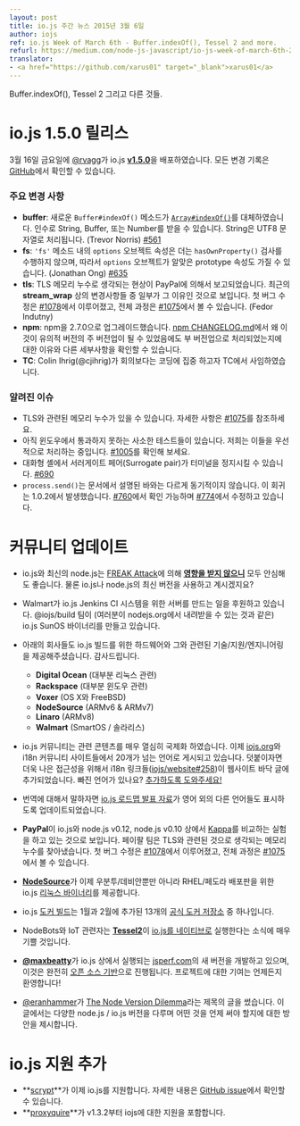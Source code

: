 ```yaml
---
layout: post
title: io.js 주간 뉴스 2015년 3월 6일
author: iojs
ref: io.js Week of March 6th - Buffer.indexOf(), Tessel 2 and more.
refurl: https://medium.com/node-js-javascript/io-js-week-of-march-6th-2f9344688277
translator:
- <a href="https://github.com/xarus01" target="_blank">xarus01</a>
---
```


Buffer.indexOf(), Tessel 2 그리고 다른 것들.

<!--
# io.js 1.5.0 Release

On Friday, March 6th, [@rvagg](https://github.com/rvagg) released io.js [**v1.5.0**](https://iojs.org/dist/latest/).  The complete change log can be found [on GitHub](https://github.com/nodejs/node/blob/v1.x/CHANGELOG.md).
-->

# io.js 1.5.0 릴리스

3월 16일 금요일에 [@rvagg](https://github.com/rvagg)가 io.js [**v1.5.0**](https://iojs.org/dist/latest/)을 배포하였습니다. 모든 변경 기록은 [GitHub](https://github.com/nodejs/node/blob/v1.x/CHANGELOG.md)에서 확인할 수 있습니다.

<!--
### Notable changes

* **buffer**: New `Buffer#indexOf()` method, modelled off [`Array#indexOf()`](https://developer.mozilla.org/en-US/docs/Web/JavaScript/Reference/Global_Objects/Array/indexOf). Accepts a String, Buffer or a Number. Strings are interpreted as UTF8. (Trevor Norris) [#561](https://github.com/nodejs/node/pull/561)
* **fs**: `options` object properties in `'fs'` methods no longer perform a `hasOwnProperty()` check, thereby allowing options objects to have prototype properties that apply. (Jonathan Ong) [#635](https://github.com/nodejs/node/pull/635)
* **tls**: A likely TLS memory leak was reported by PayPal. Some of the recent changes in **stream_wrap** appear to be to blame. The initial fix is in [#1078](https://github.com/nodejs/node/pull/1078), you can track the progress toward closing the leak at [#1075](https://github.com/nodejs/node/issues/1075) (Fedor Indutny).
* **npm**: Upgrade npm to 2.7.0. See [npm CHANGELOG.md](https://github.com/npm/npm/blob/master/CHANGELOG.md#v270-2015-02-26) for details including why this is a semver-minor when it could have been semver-major.
* **TC**: Colin Ihrig (@cjihrig) resigned from the TC due to his desire to do more code and fewer meetings.
-->

### 주요 변경 사항

* **buffer**: 새로운 `Buffer#indexOf()` 메소드가 [`Array#indexOf()`](https://developer.mozilla.org/en-US/docs/Web/JavaScript/Reference/Global_Objects/Array/indexOf)를 대체하였습니다. 인수로 String, Buffer, 또는 Number를 받을 수 있습니다. String은 UTF8 문자열로 처리됩니다. (Trevor Norris) [#561](https://github.com/nodejs/node/pull/561)
* **fs**: `'fs'` 메소드 내의 `options` 오브젝트 속성은 더는 `hasOwnProperty()` 검사를 수행하지 않으며, 따라서 `options` 오브젝트가 알맞은 prototype 속성도 가질 수 있습니다. (Jonathan Ong) [#635](https://github.com/nodejs/node/pull/635)
* **tls**: TLS 메모리 누수로 생각되는 현상이 PayPal에 의해서 보고되었습니다. 최근의 **stream_wrap** 상의 변경사항들 중 일부가 그 이유인 것으로 보입니다. 첫 버그 수정은 [#1078](https://github.com/nodejs/node/pull/1078)에서 이루어졌고, 전체 과정은 [#1075](https://github.com/nodejs/node/issues/1075)에서 볼 수 있습니다. (Fedor Indutny)
* **npm**: npm을 2.7.0으로 업그레이드했습니다. [npm CHANGELOG.md](https://github.com/npm/npm/blob/master/CHANGELOG.md#v270-2015-02-26)에서 왜 이것이 유의적 버전의 주 버전업이 될 수 있었음에도 부 버전업으로 처리되었는지에 대한 이유와 다른 세부사항을 확인할 수 있습니다.
* **TC**: Colin Ihrig(@cjihrig)가 회의보다는 코딩에 집중 하고자 TC에서 사임하였습니다.

<!--
### Known issues

* Possible TLS-related memory leak, details at [#1075](https://github.com/nodejs/node/issues/1075).
* Windows still reports some minor test failures and we are continuing to address all of these as a priority. See [#1005](https://github.com/nodejs/node/issues/1005).
* Surrogate pair in REPL can freeze terminal [#690](https://github.com/nodejs/node/issues/690)
* Not possible to build io.js as a static library [#686](https://github.com/nodejs/node/issues/686)
* `process.send()` is not synchronous as the docs suggest, a regression introduced in 1.0.2, see [#760](https://github.com/nodejs/node/issues/760) and fix in [#774](https://github.com/nodejs/node/issues/774)
-->

### 알려진 이슈

* TLS와 관련된 메모리 누수가 있을 수 있습니다. 자세한 사항은 [#1075](https://github.com/nodejs/node/issues/1075)를 참조하세요.
* 아직 윈도우에서 통과하지 못하는 사소한 테스트들이 있습니다. 저희는 이들을 우선적으로 처리하는 중입니다. [#1005](https://github.com/nodejs/node/issues/1005)를 확인해 보세요.
* 대화형 셸에서 서러게이트 페어(Surrogate pair)가 터미널을 정지시킬 수 있습니다. [#690](https://github.com/nodejs/node/issues/690)
* `process.send()`는 문서에서 설명된 바와는 다르게 동기적이지 않습니다. 이 회귀는 1.0.2에서 발생했습니다. [#760](https://github.com/nodejs/node/issues/760)에서 확인 가능하며 [#774](https://github.com/nodejs/node/issues/774)에서 수정하고 있습니다.

<!--
# Community Updates

* You can relax knowing that io.js and latest node.js [**are not affected**](https://strongloop.com/strongblog/are-node-and-io-js-affected-by-the-freak-attack-openssl-vulnerability/) by the [FREAK Attack](https://freakattack.com/).  You are running io.js or the latest version of node.js, right?

* Walmart is now sponsoring a build machine for the io.js Jenkins CI system.  The @iojs/build team is working on creating io.js SunOS binaries (like you can get from nodejs.org).  A V8 fix ([iojs/io.js#1079](https://github.com/nodejs/node/pull/1079)) needs to be landed first before more progress can be made.
* We would also like to thank the following companies for contributing hardware and related technology/support/engineering for io.js builds:
  * **Digital Ocean** (mainly Linux)
  * **Rackspace** (mainly Windows)
  * **Voxer** (OS X and FreeBSD)
  * **NodeSource** (ARMv6 & ARMv7)
  * **Linaro** (ARMv8)
  * **Walmart** (SmartOS / Solaris)
* The io.js community has been hard at work on the internationalization of all of its content.  There are now over 20 active languages published on [iojs.org](http://iojs.org) and i18n community sites.  Additionally, i18n links ([iojs/website#258](https://github.com/nodejs/website/pull/258)) have been added to the website footer for easy access.  Are we missing your language?  [Help us add it!](https://github.com/nodejs/website/blob/master/TRANSLATION.md)
* Speaking of translations, the [io.js roadmap presentation](http://roadmap.iojs.org/) has been updated to link to other language versions.

* It seems that **PayPal** is running an experiment comparing [Kappa](https://www.npmjs.com/package/kappa)  on io.js vs node.js 0.12 vs node.js v0.10.  The PayPal team identified a likely TLS memory leak. Initial fix is in [#1078](https://github.com/nodejs/node/pull/1078) and progress towards closing is in [#1075](https://github.com/nodejs/node/issues/1075)

* [**NodeSource**](http://nodesource.com) is now providing io.js [Linux binary](https://nodesource.com/blog/nodejs-v012-iojs-and-the-nodesource-linux-repositories) packages for Ubuntu/Debian as well as RHEL/Fedora distributions.
* The io.js [Docker build](https://registry.hub.docker.com/u/library/iojs/) is one of thirteen new [official Docker repositories](http://blog.docker.com/2015/03/thirteen-new-official-repositories-added-in-january-and-february/) added in January and February.

* NodeBots and IoT people should be happy to hear that the just-announced [**Tessel2**](http://blog.technical.io/post/112787427217/tessel-2-new-hardware-for-the-tessel-ecosystem) runs [io.js natively](http://blog.technical.io/post/112888410737/moving-faster-with-io-js).
* [**@maxbeatty**](https://twitter.com/maxbeatty) is working on a new version of the [jsperf.com](http://jsperf.com/) backend, running on io.js and it is entirely [open source](https://github.com/jsperf/jsperf.com).  Contributions are welcome!

* [@eranhammer](https://twitter.com/eranhammer) wrote a blog post called [The Node Version Dilemma](http://hueniverse.com/2015/03/02/the-node-version-dilemma/) which discusses the various node.js / io.js versions and proposes which ones to use and when to use them.
-->

# 커뮤니티 업데이트

* io.js와 최신의 node.js는 [FREAK Attack](https://freakattack.com/)에 의해 [**영향을 받지 않으니**](https://strongloop.com/strongblog/are-node-and-io-js-affected-by-the-freak-attack-openssl-vulnerability/) 모두 안심해도 좋습니다. 물론 io.js나 node.js의 최신 버전을 사용하고 계시겠지요?
* Walmart가 io.js Jenkins CI 시스템을 위한 서버를 만드는 일을 후원하고 있습니다. @iojs/build 팀이 (여러분이 nodejs.org에서 내려받을 수 있는 것과 같은) io.js SunOS 바이너리를 만들고 있습니다.
* 아래의 회사들도 io.js 빌드를 위한 하드웨어와 그와 관련된 기술/지원/엔지니어링을 제공해주셨습니다. 감사드립니다.
  * **Digital Ocean** (대부분 리눅스 관련)
  * **Rackspace** (대부분 윈도우 관련)
  * **Voxer** (OS X와 FreeBSD)
  * **NodeSource** (ARMv6 & ARMv7)
  * **Linaro** (ARMv8)
  * **Walmart** (SmartOS / 솔라리스)
* io.js 커뮤니티는 관련 콘텐츠를 매우 열심히 국제화 하였습니다. 이제 [iojs.org](http://iojs.org)와 i18n 커뮤니티 사이트들에서 20개가 넘는 언어로 게시되고 있습니다. 덧붙이자면 더욱 나은 접근성을 위해서 i18n 링크들([iojs/website#258](https://github.com/nodejs/website/pull/258))이 웹사이트 바닥 글에 추가되었습니다. 빠진 언어가 있나요? [추가하도록 도와주세요!](https://github.com/nodejs/website/blob/master/TRANSLATION.md)
* 번역에 대해서 말하자면 [io.js 로드맵 발표 자료](http://roadmap.iojs.org/)가 영어 외의 다른 언어들도 표시하도록 업데이트되었습니다.

* **PayPal**이 io.js와 node.js v0.12, node.js v0.10 상에서 [Kappa](https://www.npmjs.com/package/kappa)를 비교하는 실험을 하고 있는 것으로 보입니다. 페이팔 팀은 TLS와 관련된 것으로 생각되는 메모리 누수를 찾아냈습니다. 첫 버그 수정은 [#1078](https://github.com/nodejs/node/pull/1078)에서 이루어졌고, 전체 과정은 [#1075](https://github.com/nodejs/node/issues/1075)에서 볼 수 있습니다.

* [**NodeSource**](http://nodesource.com)가 이제 우분투/데비안뿐만 아니라 RHEL/페도라 배포판을 위한 io.js [리눅스 바이너리](https://nodesource.com/blog/nodejs-v012-iojs-and-the-nodesource-linux-repositories)를 제공합니다.
* io.js [도커 빌드](https://registry.hub.docker.com/u/library/iojs/)는 1월과 2월에 추가된 13개의 [공식 도커 저장소](http://blog.docker.com/2015/03/thirteen-new-official-repositories-added-in-january-and-february/) 중 하나입니다.

* NodeBots와 IoT 관련자는 [**Tessel2**](http://blog.technical.io/post/112787427217/tessel-2-new-hardware-for-the-tessel-ecosystem)이 [io.js를 네이티브로](http://blog.technical.io/post/112888410737/moving-faster-with-io-js) 실행한다는 소식에 매우 기쁠 것입니다.
* [**@maxbeatty**](https://twitter.com/maxbeatty)가 io.js 상에서 실행되는 [jsperf.com](http://jsperf.com/)의 새 버전을 개발하고 있으며, 이것은 완전히 [오픈 소스 기반](https://github.com/jsperf/jsperf.com)으로 진행됩니다. 프로젝트에 대한 기여는 언제든지 환영합니다!

* [@eranhammer](https://twitter.com/eranhammer)가 [The Node Version Dilemma](http://hueniverse.com/2015/03/02/the-node-version-dilemma/)라는 제목의 글을 썼습니다. 이 글에서는 다양한 node.js / io.js 버전을 다루며 어떤 것을 언제 써야 할지에 대한 방안을 제시합니다.

<!--
# io.js Support Added

* **[scrypt](https://npmjs.com/scrypt)** now supports io.js. Learn more from this [GitHub issue](https://github.com/barrysteyn/node-scrypt/issues/39)
* **[proxyquire](https://github.com/thlorenz/proxyquire)** v1.3.2 published with support for iojs.
-->

# io.js 지원 추가

* **[scrypt](https://npmjs.com/scrypt)**가 이제 io.js를 지원합니다. 자세한 내용은 [GitHub issue](https://github.com/barrysteyn/node-scrypt/issues/39)에서 확인할 수 있습니다.
* **[proxyquire](https://github.com/thlorenz/proxyquire)**가 v1.3.2부터 iojs에 대한 지원을 포함합니다.
